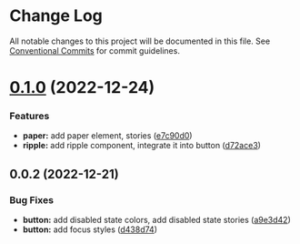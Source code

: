 # Change Log

All notable changes to this project will be documented in this file.
See [Conventional Commits](https://conventionalcommits.org) for commit guidelines.

# [0.1.0](https://personal/PavelPleshko/yeti-design/compare/@yeti-wc/styles@0.0.2...@yeti-wc/styles@0.1.0) (2022-12-24)

### Features

-   **paper:** add paper element, stories ([e7c90d0](https://personal/PavelPleshko/yeti-design/commits/e7c90d06df23634cc10a553671f1634ca40682d4))
-   **ripple:** add ripple component, integrate it into button ([d72ace3](https://personal/PavelPleshko/yeti-design/commits/d72ace39ba88c95c3fafd1291853d74dcd279c86))

## 0.0.2 (2022-12-21)

### Bug Fixes

-   **button:** add disabled state colors, add disabled state stories ([a9e3d42](https://personal/PavelPleshko/yeti-design/commits/a9e3d4206f18fa5039926e11c1eb58e16622feed))
-   **button:** add focus styles ([d438d74](https://personal/PavelPleshko/yeti-design/commits/d438d74099e86c0be3c0386a4e30ac3095fa3355))
